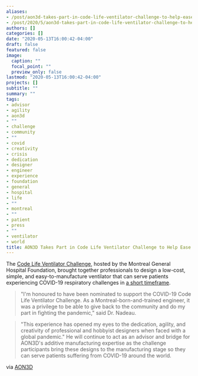 ```yaml
---
aliases:
- /post/aon3d-takes-part-in-code-life-ventilator-challenge-to-help-ease-the-covid-crisis
- /post/2020/5/aon3d-takes-part-in-code-life-ventilator-challenge-to-help-ease-the-covid-crisis/
authors: []
categories: []
date: "2020-05-13T16:00:42-04:00"
draft: false
featured: false
image:
  caption: ""
  focal_point: ""
  preview_only: false
lastmod: "2020-05-13T16:00:42-04:00"
projects: []
subtitle: ""
summary: ""
tags:
- advisor
- agility
- aon3d
- ""
- challenge
- community
- ""
- covid
- creativity
- crisis
- dedication
- designer
- engineer
- experience
- foundation
- general
- hospital
- life
- ""
- montreal
- ""
- patient
- press
- ""
- ventilator
- world
title: AON3D Takes Part in Code Life Ventilator Challenge to Help Ease the COVID Crisis
---
```


The [Code Life Ventilator Challenge](https://www.mghfoundation.com/en/), hosted by the Montreal General Hospital Foundation, brought together professionals to design a low-cost, simple, and easy-to-manufacture ventilator that can serve patients experiencing COVID-19 respiratory challenges in [a short timeframe](https://www.mghfoundation.com/en/news/ventilator-challenge-announcement-of-the-three-finalist-teams/).

> "I'm honoured to have been nominated to support the COVID-19 Code Life Ventilator Challenge. As a Montreal-born-and-trained engineer, it was a privilege to be able to give back to the community and do my part in fighting the pandemic," said Dr. Nadeau.

> "This experience has opened my eyes to the dedication, agility, and creativity of professional and hobbyist designers when faced with a global pandemic." He will continue to act as an advisor and bridge for AON3D's additive manufacturing expertise as the challenge participants bring these designs to the manufacturing stage so they can serve patients suffering from COVID-19 around the world.

via [AON3D](https://www.aon3d.com/press/aon3d-takes-part-in-code-life-ventilator-challenge-to-help-ease-the-covid-crisis)
